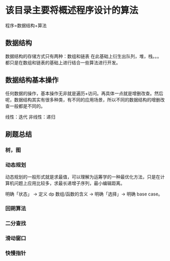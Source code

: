 # 该目录主要将概述程序设计的算法

程序=数据结构+算法

## 数据结构
数据结构的存储方式只有两种：数组和链表
在此基础上衍生出队列，堆，栈。。。都只是在数组和链表的基础上进行结合一些算法进行开发。


## 数据结构基本操作
任何数据的操作，基本操作无非就是遍历+访问。再具体一点就是增删改查。然后呢，数据结构其实有很多种类，有不同的应用场景，所以不同的数据结构的增删改查一般都是不同的。

线性：迭代
非线性：递归

## 刷题总结
### 树，图
### 动态规划
动态规划的一般形式就是求最值，可以理解为运筹学的一种最优化方法，只是在计算机问题上应用比较多，求最长递增子序列，最小编辑距离。

明确「状态」 -> 定义 dp 数组/函数的含义 -> 明确「选择」-> 明确 base case。
### 回朔算法

### 二分查找
### 滑动窗口
### 快慢指针
